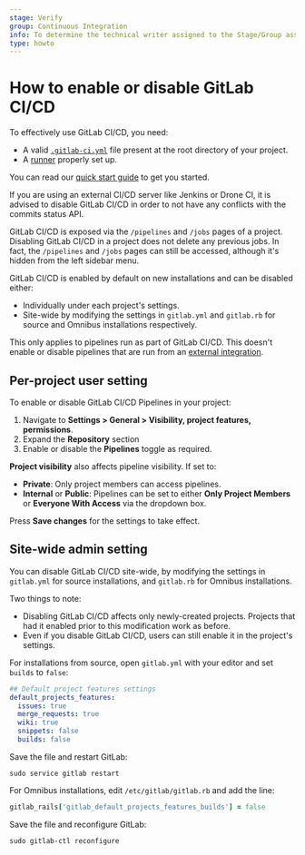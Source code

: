 ```yaml
---
stage: Verify
group: Continuous Integration
info: To determine the technical writer assigned to the Stage/Group associated with this page, see https://about.gitlab.com/handbook/engineering/ux/technical-writing/#assignments
type: howto
---
```


# How to enable or disable GitLab CI/CD

To effectively use GitLab CI/CD, you need:

- A valid [`.gitlab-ci.yml`](yaml/README.md) file present at the root directory
  of your project.
- A [runner](runners/README.md) properly set up.

You can read our [quick start guide](quick_start/README.md) to get you started.

If you are using an external CI/CD server like Jenkins or Drone CI, it is advised
to disable GitLab CI/CD in order to not have any conflicts with the commits status
API.

GitLab CI/CD is exposed via the `/pipelines` and `/jobs` pages of a project.
Disabling GitLab CI/CD in a project does not delete any previous jobs.
In fact, the `/pipelines` and `/jobs` pages can still be accessed, although
it's hidden from the left sidebar menu.

GitLab CI/CD is enabled by default on new installations and can be disabled
either:

- Individually under each project's settings.
- Site-wide by modifying the settings in `gitlab.yml` and `gitlab.rb` for source
  and Omnibus installations respectively.

This only applies to pipelines run as part of GitLab CI/CD. This doesn't enable or disable
pipelines that are run from an [external integration](../user/project/integrations/overview.md#integrations-listing).

## Per-project user setting

To enable or disable GitLab CI/CD Pipelines in your project:

1. Navigate to **Settings > General > Visibility, project features, permissions**.
1. Expand the **Repository** section
1. Enable or disable the **Pipelines** toggle as required.

**Project visibility** also affects pipeline visibility. If set to:

- **Private**: Only project members can access pipelines.
- **Internal** or **Public**: Pipelines can be set to either **Only Project Members**
  or **Everyone With Access** via the dropdown box.

Press **Save changes** for the settings to take effect.

## Site-wide admin setting

You can disable GitLab CI/CD site-wide, by modifying the settings in `gitlab.yml`
for source installations, and `gitlab.rb` for Omnibus installations.

Two things to note:

- Disabling GitLab CI/CD affects only newly-created projects. Projects that
  had it enabled prior to this modification work as before.
- Even if you disable GitLab CI/CD, users can still enable it in the
  project's settings.

For installations from source, open `gitlab.yml` with your editor and set
`builds` to `false`:

```yaml
## Default project features settings
default_projects_features:
  issues: true
  merge_requests: true
  wiki: true
  snippets: false
  builds: false
```

Save the file and restart GitLab:

```shell
sudo service gitlab restart
```

For Omnibus installations, edit `/etc/gitlab/gitlab.rb` and add the line:

```ruby
gitlab_rails['gitlab_default_projects_features_builds'] = false
```

Save the file and reconfigure GitLab:

```shell
sudo gitlab-ctl reconfigure
```

<!-- ## Troubleshooting

Include any troubleshooting steps that you can foresee. If you know beforehand what issues
one might have when setting this up, or when something is changed, or on upgrading, it's
important to describe those, too. Think of things that may go wrong and include them here.
This is important to minimize requests for support, and to avoid doc comments with
questions that you know someone might ask.

Each scenario can be a third-level heading, e.g. `### Getting error message X`.
If you have none to add when creating a doc, leave this section in place
but commented out to help encourage others to add to it in the future. -->
